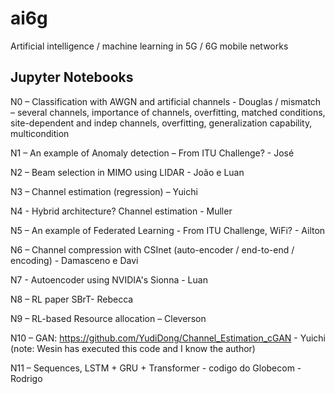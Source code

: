 # ai6g
Artificial intelligence / machine learning in 5G / 6G mobile networks

## Jupyter Notebooks

N0 – Classification with AWGN and artificial channels - Douglas
/ mismatch – several channels, importance of channels, overfitting, matched conditions, site-dependent and indep channels, overfitting, generalization capability, multicondition

N1 – An example of Anomaly detection – From ITU Challenge? - José

N2 – Beam selection in MIMO using LIDAR - João e Luan

N3 – Channel estimation (regression) – Yuichi

N4 - Hybrid architecture? Channel estimation - Muller

N5 – An example of Federated Learning - From ITU Challenge, WiFi? - Ailton

N6 – Channel compression with CSInet (auto-encoder / end-to-end / encoding) - Damasceno e Davi

N7 - Autoencoder using NVIDIA's Sionna - Luan 

N8 – RL paper SBrT- Rebecca

N9 – RL-based Resource allocation – Cleverson

N10 – GAN: https://github.com/YudiDong/Channel_Estimation_cGAN - Yuichi (note: Wesin has executed this code and I know the author)

N11 – Sequences, LSTM + GRU + Transformer - codigo do Globecom - Rodrigo
